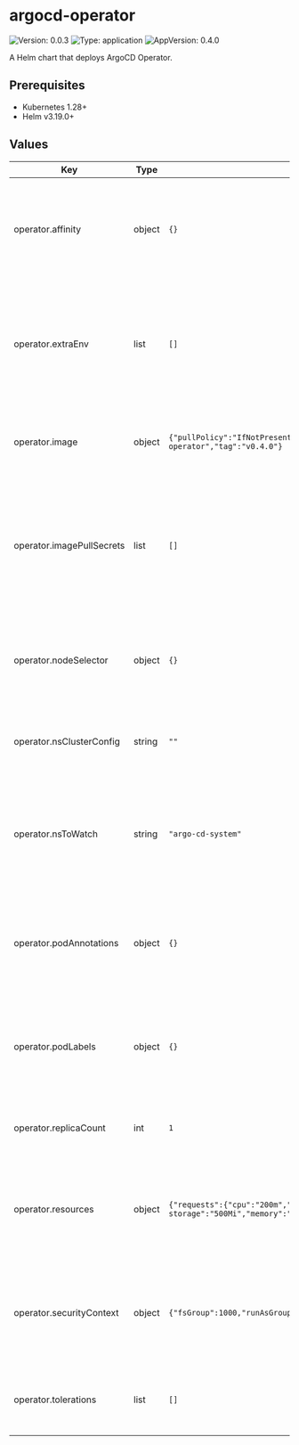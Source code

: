 # argocd-operator

![Version: 0.0.3](https://img.shields.io/badge/Version-0.0.3-informational?style=flat-square) ![Type: application](https://img.shields.io/badge/Type-application-informational?style=flat-square) ![AppVersion: 0.4.0](https://img.shields.io/badge/AppVersion-0.4.0-informational?style=flat-square)

A Helm chart that deploys ArgoCD Operator.

## Prerequisites

- Kubernetes 1.28+
- Helm v3.19.0+

## Values

| Key | Type | Default | Description |
|-----|------|---------|-------------|
| operator.affinity | object | `{}` | A more expressive way to constrain ArgoCD controller Pods to specific nodes |
| operator.extraEnv | list | `[]` | A list of environment objects used to inject additional environment variables into the controller pod |
| operator.image | object | `{"pullPolicy":"IfNotPresent","repository":"quay.io/argoprojlabs/argocd-operator","tag":"v0.4.0"}` | Configures the image to use for the argocd-operator pod(s) |
| operator.imagePullSecrets | list | `[]` | One or many secret(s), that store Docker credentials that are used for accessing a private image registry |
| operator.nodeSelector | object | `{}` | Constrain ArgoCD controller Pods to be scheduled to nodes with specific labels |
| operator.nsClusterConfig | string | `""` | List of namespaces of cluster-scoped Argo CD instances |
| operator.nsToWatch | string | `"argo-cd-system"` | Defines which namespace for the operator to watch for deployment of related argocd components |
| operator.podAnnotations | object | `{}` | Annotations to apply to the argocd controller pods that are deployed as part of this release |
| operator.podLabels | object | `{}` | Labels to apply to the argocd controller pods that are deployed as part of this release |
| operator.replicaCount | int | `1` | The number of replicas of the ArgoCD controller |
| operator.resources | object | `{"requests":{"cpu":"200m","ephemeral-storage":"500Mi","memory":"256Mi"}}` | Resource requests and limits to define the allowed compute and storage for each deployment |
| operator.securityContext | object | `{"fsGroup":1000,"runAsGroup":1000,"runAsNonRoot":true,"runAsUser":1000}` | Defines privilege and access control settings for the ArgoCD controller Pod or Container |
| operator.tolerations | list | `[]` | A list of node taints that this deployment should tolerate |
